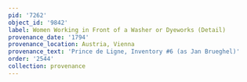 ```yaml
---
pid: '7262'
object_id: '9842'
label: Women Working in Front of a Washer or Dyeworks (Detail)
provenance_date: '1794'
provenance_location: Austria, Vienna
provenance_text: 'Prince de Ligne, Inventory #6 (as Jan Brueghel)'
order: '2544'
collection: provenance
---
```

